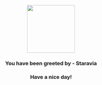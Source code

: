 <p align="center">
            <img src="https://raw.githubusercontent.com/PokeAPI/sprites/master/sprites/pokemon/397.png" width="150" height="150">
          </p>
          <h3 align="center">You have been greeted by - <b>Staravia</b></h3>
          <h3 align="center">Have a nice day!</h3>
        